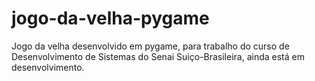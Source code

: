 # jogo-da-velha-pygame
Jogo da velha desenvolvido em pygame, para trabalho do curso de Desenvolvimento de Sistemas do Senai Suiço-Brasileira, ainda está em desenvolvimento.
